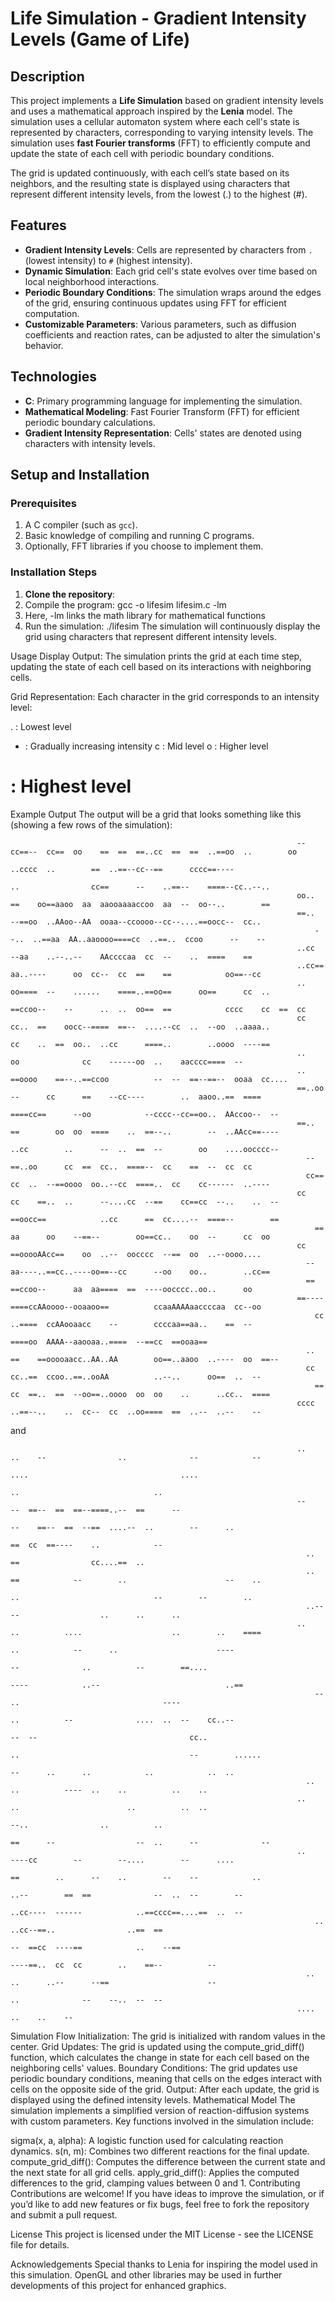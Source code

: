 # Life Simulation - Gradient Intensity Levels (Game of Life)

## Description

This project implements a **Life Simulation** based on gradient intensity levels and uses a mathematical approach inspired by the **Lenia** model. The simulation uses a cellular automaton system where each cell's state is represented by characters, corresponding to varying intensity levels. The simulation uses **fast Fourier transforms** (FFT) to efficiently compute and update the state of each cell with periodic boundary conditions.

The grid is updated continuously, with each cell’s state based on its neighbors, and the resulting state is displayed using characters that represent different intensity levels, from the lowest (.) to the highest (#).

## Features

- **Gradient Intensity Levels**: Cells are represented by characters from `.` (lowest intensity) to `#` (highest intensity).
- **Dynamic Simulation**: Each grid cell's state evolves over time based on local neighborhood interactions.
- **Periodic Boundary Conditions**: The simulation wraps around the edges of the grid, ensuring continuous updates using FFT for efficient computation.
- **Customizable Parameters**: Various parameters, such as diffusion coefficients and reaction rates, can be adjusted to alter the simulation's behavior.

## Technologies

- **C**: Primary programming language for implementing the simulation.
- **Mathematical Modeling**: Fast Fourier Transform (FFT) for efficient periodic boundary calculations.
- **Gradient Intensity Representation**: Cells' states are denoted using characters with intensity levels.

## Setup and Installation

### Prerequisites

1. A C compiler (such as `gcc`).
2. Basic knowledge of compiling and running C programs.
3. Optionally, FFT libraries if you choose to implement them.

### Installation Steps

1. **Clone the repository**:
2. Compile the program: gcc -o lifesim lifesim.c -lm
3. Here, -lm links the math library for mathematical functions
4. Run the simulation: ./lifesim
The simulation will continuously display the grid using characters that represent different intensity levels.

Usage
Display Output: The simulation prints the grid at each time step, updating the state of each cell based on its interactions with neighboring cells.

Grid Representation: Each character in the grid corresponds to an intensity level:

. : Lowest level
- : Gradually increasing intensity
c : Mid level
o : Higher level
# : Highest level


Example Output
The output will be a grid that looks something like this (showing a few rows of the simulation):


                                                                    --cc==--  cc==  oo    ==  ==  ==..cc  ==  ==  ..==oo  ..        oo
                                                                                  ..cccc  ..        ==  ..==--cc--==      cccc==----
                                                                            ..                cc==      --    ..==--    ====--cc..--..
                                                                    oo..    ==    oo==aaoo  aa  aaooaaaaccoo  aa  --  oo--..        ==
                                                                    ==..    --==oo  ..AAoo--AA  ooaa--ccoooo--cc--....==oocc--  cc..
                                                                        --..  ..==aa  AA..aaoooo====cc  ..==..  ccoo      --    --
                                                                    ..cc      --aa    ..--..--    AAccccaa  cc  --    ..  ====    ==
                                                                    ..cc==    aa..----      oo  cc--  cc  ==    ==            oo==--cc
                                                                    ..    oo====  --    ......    ====..==oo==      oo==      cc  ..
                                                                    ==ccoo--    --      ..  ..  oo==  ==            cccc    cc  ==  cc
                                                                    cc    cc..  ==    oocc--====  ==--  ....--cc  ..  --oo  ..aaaa..
                                                                            cc    ..  ==  oo..  ..cc      ====..        ..oooo  ----==
                                                                    ..            oo              cc    ------oo  ..    aacccc====  --
                                                                    ..  ==oooo    ==--..==ccoo          --  --  ==--==--  ooaa  cc....
                                                                    ==..oo    --      cc      ==    --cc----        ..  aaoo..==  ====
                                                                          ====cc==      --oo            --cccc--cc==oo..  AAccoo--  --
                                                                    ==..  ==        oo  oo  ====    ..  ==--..        --  ..AAcc==----
                                                                          ..cc        ..      --  ..  ==  --        oo    ....oocccc--
                                                                      --==..oo      cc  ==  cc..  ====--  cc    ==  --  cc  cc
                                                                      cc==  cc  ..  --==oooo  oo..--cc  ====..  cc    cc------  ..----
                                                                    cc    cc    ==..  ..      --....cc  --==    cc==cc  --..    ..  --
                                                                        ==oocc==            ..cc      ==  cc....--  ====--        ==
                                                                        ==  aa      oo    --==--        oo==cc..    oo  --      cc  oo
                                                                    cc  ==ooooAAcc==    oo  ..--  oocccc  --==  oo  ..--oooo....
                                                                      --  aa----..==cc..----oo==--cc      --oo    oo..        ..cc==
                                                                      ==  ==ccoo--      aa  aa====  ==  ----oocccc..oo..      oo
                                                                    ==----  ====ccAAoooo--ooaaoo==          ccaaAAAAaaccccaa  cc--oo
                                                                        cc    ..====  ccAAooaacc    --        ccccaa==aa..    ==  --
                                                                            ====oo  AAAA--aaooaa..====  --==cc  ==ooaa==
                                                                      ..  ==    ==ooooaacc..AA..AA        oo==..aaoo  ..----  oo  ==--
                                                                      cc    cc..==  ccoo..==..ooAA          ..--..      oo==  ..  --
                                                                        ==  cc  ==..  ==  --oo==..oooo  oo  oo    ..      ..cc..  ====
                                                                    cccc  ..==--..    ..  cc--  cc  ..oo====  ==  ..--  ..--    --



and 


                                                                    ..      ..    --                ..              --            --
                                                                                    ....                                  ....
                                                                                              ..                              ..
                                                                    --            --  ==--  ==  ==--====..--  ==      --
                                                                                --    ==--  ==  --==  ....--  ..        --      ..
                                                                                  ==  cc  ==----    ..            --
                                                                      ..        ==                cc....==  ..
                                                                      ..      ==            --        ..                      --    ..
                                                                          ..                              --        --        ..
                                                                      ..--                      --                  ..      ..      ..
                                                                    ..    ..          ....                    ..        ..    ====
                                                                            ..            --      ..                      ----
                                                                                  --              ..          --        ==....
                                                                          ----            ..--                            ..==
                                                                        --            ..                                ----
                                                                              ..          --              ....  ..  --    cc..--
                                                                                    --  --                                  cc..
                                                                            ..                                      --        ......
                                                                            --      ..      ..            ..            ..  ..
                                                                      ..    ..          ----  ..    ..          ..    ..
                                                                    ..    ..                        ..          ..  ..
                                                                          --..                ..          ..
                                                                            ==      --                  --  ..      --              --
                                                                    ..    ----cc        --        --....        --      ....
                                                                          ==        ..      --    ..        --    --            ..
                                                                            ..--        ==  ==              --  ..  --        --
                                                                                ..cc----  ------            ..==cccc==....==  ..  --
                                                                        ..            ..cc--==..                ..==  ==
                                                                                --  ==cc  ----==            ..    --==
                                                                                  ----==..  cc  cc        ..    ==--          --
                                                                      ..    ..      ..--      --==                      --
                                                                            ..              --    --..  --  --
                                                                    ....                  ..    ..    --




Simulation Flow
Initialization: The grid is initialized with random values in the center.
Grid Updates: The grid is updated using the compute_grid_diff() function, which calculates the change in state for each cell based on the neighboring cells' values.
Boundary Conditions: The grid updates use periodic boundary conditions, meaning that cells on the edges interact with cells on the opposite side of the grid.
Output: After each update, the grid is displayed using the defined intensity levels.
Mathematical Model
The simulation implements a simplified version of reaction-diffusion systems with custom parameters. Key functions involved in the simulation include:

sigma(x, a, alpha): A logistic function used for calculating reaction dynamics.
s(n, m): Combines two different reactions for the final update.
compute_grid_diff(): Computes the difference between the current state and the next state for all grid cells.
apply_grid_diff(): Applies the computed differences to the grid, clamping values between 0 and 1.
Contributing
Contributions are welcome! If you have ideas to improve the simulation, or if you’d like to add new features or fix bugs, feel free to fork the repository and submit a pull request.

License
This project is licensed under the MIT License - see the LICENSE file for details.

Acknowledgements
Special thanks to Lenia for inspiring the model used in this simulation.
OpenGL and other libraries may be used in further developments of this project for enhanced graphics.
